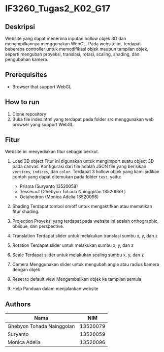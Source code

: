 # IF3260_Tugas2_K02_G17

## Deskripsi

Website yang dapat menerima inputan hollow objek 3D dan menampilkannya menggunakan WebGL. Pada website ini, terdapat beberapa controller untuk memodifikasi objek maupun tampilan objek, seperti mengubah proyeksi, translasi, rotasi, scaling, shading, dan pengubahan kamera.

## Prerequisites

- Browser that support WebGL

## How to run

1. Clone repository
2. Buka file index.html yang terdapat pada folder src menggunakan web browser yang support WebGL.

## Fitur

Website ini menyediakan fitur sebagai berikut.

1. Load 3D object
   Fitur ini digunakan untuk mengimport suatu object 3D pada canvas.
   Konfigurasi dari file adalah JSON file yang berisikan `vertices`, `indices`, dan `color`. Terdapat 3 hollow objek yang kami jadikan contoh yang dapat ditemukan pada folder `test`, yaitu:

   - Prisma (Suryanto 13520059)
   - Tesseract (Ghebyon Tohada Nainggolan 13520059 )
   - Octahedron (Monica Adelia 13520096)
     <br>

2. Shading
   Terdapat tombol on/off untuk mengaktifkan atau mematikan fitur shading.
   <br>
3. Projection
   Proyeksi yang terdapat pada website ini adalah orthographic, oblique, dan perspective.
   <br>
4. Translation
   Terdapat slider untuk melakukan translasi sumbu x, y, dan z
   <br>
5. Rotation
   Terdapat slider untuk melakukan sumbu x, y, dan z
   <br>
6. Scale
   Terdapat slider untuk melakukan scaling sumbu x, y, dan z
   <br>
7. Camera
   Menggunakan slider untuk mengubah angle atau radius kamera dengan objek
   <br>
8. Reset to default view
   Mengembalikan objek ke tampilan semula
   <br>
9. Help
   Panduan dalam menjalankan website
   <br>

## Authors

| Nama                      |   NIM    |
| ------------------------- | :------: |
| Ghebyon Tohada Nainggolan | 13520079 |
| Suryanto                  | 13520059 |
| Monica Adelia             | 13520096 |
